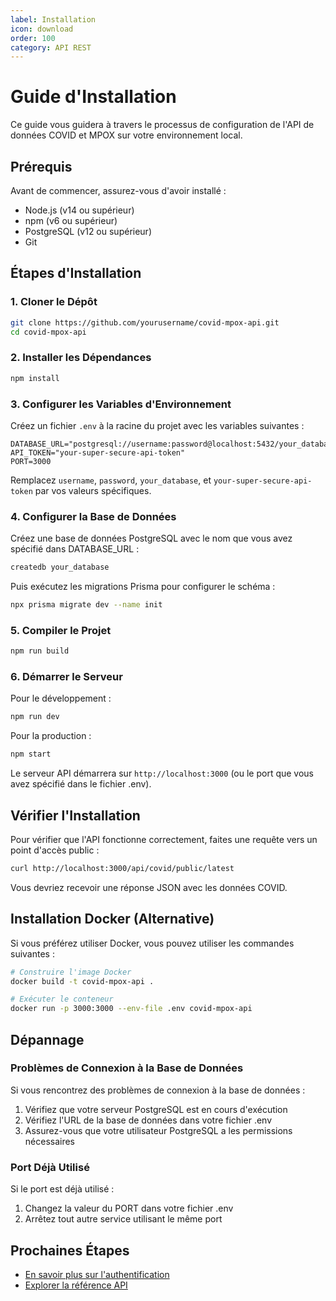 ```yaml
---
label: Installation
icon: download
order: 100
category: API REST
---
```


# Guide d'Installation

Ce guide vous guidera à travers le processus de configuration de l'API de données COVID et MPOX sur votre environnement local.

## Prérequis

Avant de commencer, assurez-vous d'avoir installé :

- Node.js (v14 ou supérieur)
- npm (v6 ou supérieur)
- PostgreSQL (v12 ou supérieur)
- Git

## Étapes d'Installation

### 1. Cloner le Dépôt

```bash
git clone https://github.com/yourusername/covid-mpox-api.git
cd covid-mpox-api
```

### 2. Installer les Dépendances

```bash
npm install
```

### 3. Configurer les Variables d'Environnement

Créez un fichier `.env` à la racine du projet avec les variables suivantes :

```
DATABASE_URL="postgresql://username:password@localhost:5432/your_database"
API_TOKEN="your-super-secure-api-token"
PORT=3000
```

Remplacez `username`, `password`, `your_database`, et `your-super-secure-api-token` par vos valeurs spécifiques.

### 4. Configurer la Base de Données

Créez une base de données PostgreSQL avec le nom que vous avez spécifié dans DATABASE_URL :

```bash
createdb your_database
```

Puis exécutez les migrations Prisma pour configurer le schéma :

```bash
npx prisma migrate dev --name init
```

### 5. Compiler le Projet

```bash
npm run build
```

### 6. Démarrer le Serveur

Pour le développement :

```bash
npm run dev
```

Pour la production :

```bash
npm start
```

Le serveur API démarrera sur `http://localhost:3000` (ou le port que vous avez spécifié dans le fichier .env).

## Vérifier l'Installation

Pour vérifier que l'API fonctionne correctement, faites une requête vers un point d'accès public :

```bash
curl http://localhost:3000/api/covid/public/latest
```

Vous devriez recevoir une réponse JSON avec les données COVID.

## Installation Docker (Alternative)

Si vous préférez utiliser Docker, vous pouvez utiliser les commandes suivantes :

```bash
# Construire l'image Docker
docker build -t covid-mpox-api .

# Exécuter le conteneur
docker run -p 3000:3000 --env-file .env covid-mpox-api
```

## Dépannage

### Problèmes de Connexion à la Base de Données

Si vous rencontrez des problèmes de connexion à la base de données :

1. Vérifiez que votre serveur PostgreSQL est en cours d'exécution
2. Vérifiez l'URL de la base de données dans votre fichier .env
3. Assurez-vous que votre utilisateur PostgreSQL a les permissions nécessaires

### Port Déjà Utilisé

Si le port est déjà utilisé :

1. Changez la valeur du PORT dans votre fichier .env
2. Arrêtez tout autre service utilisant le même port

## Prochaines Étapes

- [En savoir plus sur l'authentification](/rest/getting-started/authentication.md)
- [Explorer la référence API](/rest/api/overview.md)